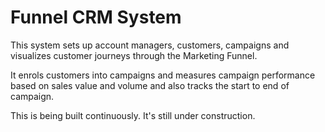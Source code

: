 # Funnel CRM System

This system sets up account managers, customers, campaigns and visualizes customer journeys through the Marketing Funnel.

It enrols customers into campaigns and measures campaign performance based on sales value and volume and also tracks the start to
end of campaign.

This is being built continuously. It's still under construction.
